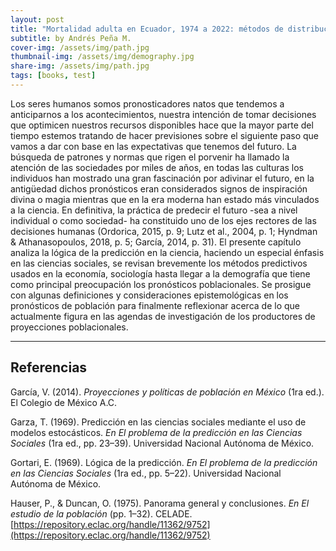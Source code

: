 ```yaml
---
layout: post
title: "Mortalidad adulta en Ecuador, 1974 a 2022: métodos de distribución de defunciones (Ch. IV)"
subtitle: by Andrés Peña M.
cover-img: /assets/img/path.jpg
thumbnail-img: /assets/img/demography.jpg
share-img: /assets/img/path.jpg
tags: [books, test]
---
```


Los seres humanos somos pronosticadores natos que tendemos a anticiparnos a los acontecimientos, nuestra intención de tomar decisiones que optimicen nuestros recursos disponibles hace que la mayor parte del tiempo estemos tratando de hacer previsiones sobre el siguiente paso que vamos a dar con base en las expectativas que tenemos del futuro.  La búsqueda de patrones y normas que rigen el porvenir ha llamado la atención de las sociedades por miles de años, en todas las culturas los individuos han mostrado una gran fascinación por adivinar el futuro, en la antigüedad dichos pronósticos eran considerados signos de inspiración divina o magia mientras que en la era moderna han estado más vinculados a la ciencia.  En definitiva, la práctica de predecir el futuro -sea a nivel individual o como sociedad- ha constituido uno de los ejes rectores de las decisiones humanas (Ordorica, 2015, p. 9; Lutz et al., 2004, p. 1; Hyndman & Athanasopoulos, 2018, p. 5; García, 2014, p. 31). El presente capítulo analiza la lógica de la predicción en la ciencia, haciendo un especial énfasis en las ciencias sociales, se revisan brevemente los métodos predictivos usados en la economía, sociología hasta llegar a la demografía que tiene como principal preocupación los pronósticos poblacionales.  Se prosigue con algunas definiciones y consideraciones epistemológicas en los pronósticos de población para finalmente reflexionar acerca de lo que actualmente figura en las agendas de investigación de los productores de proyecciones poblacionales.


_________________


Referencias
----------

García, V. (2014). _Proyecciones y políticas de población en México_ (1ra ed.). El Colegio de México A.C.

Garza, T. (1969). Predicción en las ciencias sociales mediante el uso de modelos estocásticos. _En El problema de la predicción en las Ciencias Sociales_ (1ra ed., pp. 23–39). Universidad Nacional Autónoma de México.

Gortari, E. (1969). Lógica de la predicción. _En El problema de la predicción en las Ciencias Sociales_ (1ra ed., pp. 5–22). Universidad Nacional Autónoma de México.

Hauser, P., & Duncan, O. (1975). Panorama general y conclusiones. _En El estudio de la población_ (pp. 1–32). CELADE. [https://repository.eclac.org/handle/11362/9752](https://repository.eclac.org/handle/11362/9752)
